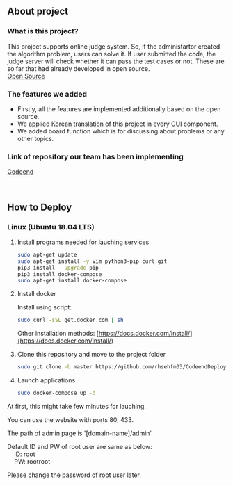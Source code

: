 ## About project

### What is this project?
This project supports online judge system. So, if the administartor created the algorithm problem, users can solve it. If user submitted the code, the judge server will check whether it can pass the test cases or not. These are so far that had already developed in open source. </br>
[Open Source](https://github.com/QingdaoU/OnlineJudge)


### The features we added
* Firstly, all the features are implemented additionally based on the open source.
* We applied Korean translation of this project in every GUI component.
* We added board function which is for discussing about problems or any other topics.

### Link of repository our team has been implementing
[Codeend](https://github.com/rhsehfm33/Codeend)

</br>

## How to Deploy

### Linux (Ubuntu 18.04 LTS)

1. Install programs needed for lauching services

    ```bash
    sudo apt-get update
    sudo apt-get install -y vim python3-pip curl git
    pip3 install --upgrade pip
    pip3 install docker-compose
    sudo apt-get install docker-compose
    ```

2. Install docker

    Install using script: 
    ```bash
    sudo curl -sSL get.docker.com | sh
    ```
    Other installation methods: [https://docs.docker.com/install/](https://docs.docker.com/install/)

3. Clone this repository and move to the project folder

    ```bash
    sudo git clone -b master https://github.com/rhsehfm33/CodeendDeploy.git && cd CodeendDeploy
    ```

2. Launch applications

    ```bash
    sudo docker-compose up -d
    ```

At first, this might take few minutes for lauching.

You can use the website with ports 80, 433.

The path of admin page is '\[domain-name\]/admin'.

Default ID and PW of root user are same as below:</br>
&nbsp;&nbsp;&nbsp;&nbsp;ID: root</br>
&nbsp;&nbsp;&nbsp;&nbsp;PW: rootroot

Please change the password of root user later.